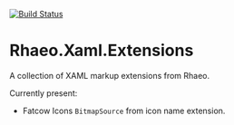 [![Build Status](https://travis-ci.org/Rhaeo/Rhaeo.Xaml.Extensions.svg)](https://travis-ci.org/Rhaeo/Rhaeo.Xaml.Extensions)

# Rhaeo.Xaml.Extensions
A collection of XAML markup extensions from Rhaeo.

Currently present:
- Fatcow Icons `BitmapSource` from icon name extension.
